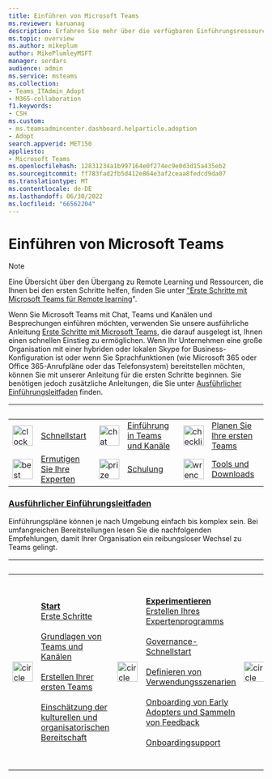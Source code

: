 ```yaml
---
title: Einführen von Microsoft Teams
ms.reviewer: karuanag
description: Erfahren Sie mehr über die verfügbaren Einführungsressourcen, mit denen Sie Microsoft Teams in Ihrer Organisation planen und bereitstellen können.
ms.topic: overview
ms.author: mikeplum
author: MikePlumleyMSFT
manager: serdars
audience: admin
ms.service: msteams
ms.collection:
- Teams_ITAdmin_Adopt
- M365-collaboration
f1.keywords:
- CSH
ms.custom:
- ms.teamsadmincenter.dashboard.helparticle.adoption
- Adopt
search.appverid: MET150
appliesto:
- Microsoft Teams
ms.openlocfilehash: 12831234a1b997164e0f274ec9e0d3d15a435eb2
ms.sourcegitcommit: ff783fad2fb5d412e864e3af2ceaa8fedcd9da07
ms.translationtype: MT
ms.contentlocale: de-DE
ms.lasthandoff: 06/30/2022
ms.locfileid: "66562204"
---
```

# <a name="adopt-microsoft-teams"></a>Einführen von Microsoft Teams

> [!NOTE]
> Eine Übersicht über den Übergang zu Remote Learning und Ressourcen, die Ihnen bei den ersten Schritte helfen, finden Sie unter ["Erste Schritte mit Microsoft Teams für Remote learning](remote-learning-edu.md)".

Wenn Sie Microsoft Teams mit Chat, Teams und Kanälen und Besprechungen einführen möchten, verwenden Sie unsere ausführliche Anleitung [Erste Schritte mit Microsoft Teams](get-started-with-teams-quick-start.md), die darauf ausgelegt ist, Ihnen einen schnellen Einstieg zu ermöglichen. Wenn Ihr Unternehmen eine große Organisation mit einer hybriden oder lokalen Skype for Business-Konfiguration ist oder wenn Sie Sprachfunktionen (wie Microsoft 365 oder Office 365-Anrufpläne oder das Telefonsystem) bereitstellen möchten, können Sie mit unserer Anleitung für die ersten Schritte beginnen. Sie benötigen jedoch zusätzliche Anleitungen, die Sie unter [Ausführlicher Einführungsleitfaden](#deeper-adoption-guidance) finden.

|&nbsp;|&nbsp;|&nbsp;|&nbsp;|&nbsp;|&nbsp;|
| :-------------| :-------------| :-------------| :-------------| :-------------| :-------------|
| <img src="/office/media/icons/clock-teams.svg" alt="clock" width="40 px" height="40 px"> | [Schnellstart](./teams-adoption-quick-start-checklist.md) | <img src="/office/media/icons/chat.svg" alt="chat bubbles" width="40 px" height="40 px"> | [Einführung in Teams und Kanäle](./teams-adoption-understand-teams-and-channels.md) | <img src="/office/media/icons/task-checklist-planning-teams.svg" alt="checklist" width="40 px" height="40 px"> | [Planen Sie Ihre ersten Teams](./teams-adoption-your-first-teams.md) |
| <img src="/office/media/icons/best-practices-teams.svg" alt="best practices" width="40 px" height="40 px"> | [Ermutigen Sie Ihre Experten](./teams-adoption-create-champions-program.md) | <img src="/office/media/icons/education-tutorial-teams.svg" alt="prize ribbon" width="40 px" height="40 px"> | [Schulung](./training-microsoft-teams-landing-page.md) | <img src="/office/media/icons/toolbox.svg" alt="wrench" width="40 px" height="40 px"> | [Tools und Downloads](./adopt-tools-and-downloads.md) |

### <a name="deeper-adoption-guidance"></a>[Ausführlicher Einführungsleitfaden](#deeper-adoption-guidance)

Einführungspläne können je nach Umgebung einfach bis komplex sein. Bei umfangreichen Bereitstellungen lesen Sie die nachfolgenden Empfehlungen, damit Ihrer Organisation ein reibungsloser Wechsel zu Teams gelingt.

|&nbsp;|&nbsp;|&nbsp;|&nbsp;|&nbsp;|&nbsp;|
| :-------------| :-------------| :-------------| :-------------| :-------------| :-------------|
| <img src="/office/media/icons/circle-number-1-teams.svg" alt="circle number one" width="40 px" height="40 px"> | **[Start](./teams-adoption-phase1.md)** <br/> [Erste Schritte](./teams-adoption-get-started.md) <br/><br/> [Grundlagen von Teams und Kanälen](./teams-adoption-understand-teams-and-channels.md) <br/><br/> [Erstellen Ihrer ersten Teams](./teams-adoption-your-first-teams.md) <br/><br/> [Einschätzung der kulturellen und organisatorischen Bereitschaft](./teams-adoption-assess-readiness.md) | <img src="/office/media/icons/circle-number-2-teams.svg" alt="circle number 2" width="40 px" height="40 px"> | **[Experimentieren](./teams-adoption-phase2-experiment.md)** <br/> [Erstellen Ihres Expertenprogramms](./teams-adoption-create-champions-program.md) <br/><br/> [Governance-Schnellstart](./teams-adoption-governance-quick-start.md)<br/><br/> [Definieren von Verwendungsszenarien](./teams-adoption-define-usage-scenarios.md) <br/><br/> [Onboarding von Early Adopters und Sammeln von Feedback](./teams-adoption-onboard-early-adopters.md) <br/><br/> [Onboardingsupport](./teams-adoption-onboard-support.md) | <img src="/office/media/icons/circle-number-3-teams.svg" alt="circle number 3" width="40 px" height="40 px"> | **[Skalieren](./teams-adoption-phase3-enable.md)** <br/> [Definieren von Ergebnissen und Erfolg](./teams-adoption-define-outcomes.md) <br/><br/> [Optimieren von Feedback und Berichterstellung](./teams-adoption-optimize-feedback-and-reporting.md) <br/><br/> [Fördern des Bewusstseins und Implementieren der Schulung](./teams-adoption-drive-awareness.md) <br/><br/> [Planen von Überprüfungen der Dienstintegrität](./teams-adoption-schedule-service-health-reviews.md) |

